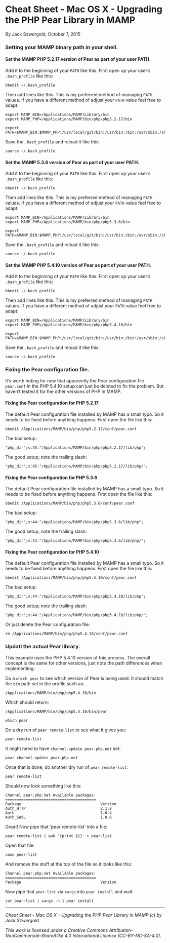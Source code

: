 # Cheat Sheet - Mac OS X - Upgrading the PHP Pear Library in MAMP

By Jack Szwergold, October 7, 2015

### Setting your MAMP binary path in your shell.

#### Set the MAMP PHP 5.2.17 version of Pear as part of your user PATH.

Add it to the beginning of your `PATH` like this. First open up your user’s `.bash_profile` like this:

	bbedit ~/.bash_profile

Then add lines like this. This is my preferred method of managing `PATH` values. If you have a different method of adjust your `PATH` value feel free to adapt:

    export MAMP_BIN=/Applications/MAMP/Library/bin
    export MAMP_PHP=/Applications/MAMP/bin/php/php5.2.17/bin

	export PATH=$MAMP_BIN:$MAMP_PHP:/usr/local/git/bin:/usr/bin:/bin:/usr/sbin:/sbin:/usr/local/bin:/usr/local/sbin

Save the `.bash_profile` and reload it like this:

	source ~/.bash_profile

#### Set the MAMP 5.3.6 version of Pear as part of your user PATH.

Add it to the beginning of your `PATH` like this. First open up your user’s `.bash_profile` like this:

	bbedit ~/.bash_profile

Then add lines like this. This is my preferred method of managing `PATH` values. If you have a different method of adjust your `PATH` value feel free to adapt:

    export MAMP_BIN=/Applications/MAMP/Library/bin
    export MAMP_PHP=/Applications/MAMP/bin/php/php5.3.6/bin

	export PATH=$MAMP_BIN:$MAMP_PHP:/usr/local/git/bin:/usr/bin:/bin:/usr/sbin:/sbin:/usr/local/bin:/usr/local/sbin
	
Save the `.bash_profile` and reload it like this:

	source ~/.bash_profile

#### Set the MAMP PHP 5.4.10 version of Pear as part of your user PATH.

Add it to the beginning of your `PATH` like this. First open up your user’s `.bash_profile` like this:

    bbedit ~/.bash_profile

Then add lines like this. This is my preferred method of managing `PATH` values. If you have a different method of adjust your `PATH` value feel free to adapt:

    export MAMP_BIN=/Applications/MAMP/Library/bin
    export MAMP_PHP=/Applications/MAMP/bin/php/php5.4.10/bin

    export PATH=$MAMP_BIN:$MAMP_PHP:/usr/local/git/bin:/usr/bin:/bin:/usr/sbin:/sbin:/usr/local/bin:/usr/local/sbin

Save the `.bash_profile` and reload it like this:

	source ~/.bash_profile

### Fixing the Pear configuration file.

It’s worth noting for now that apparently the Pear configuration file `pear.conf` in the PHP 5.4.10 setup can just be deleted to fix the problem. But haven’t tested it for the other versions of PHP in MAMP.

#### Fixing the Pear configuration for PHP 5.2.17

The default Pear configuration file installed by MAMP has a small typo. So it needs to be fixed before anything happens. First open the file like this:

    bbedit /Applications/MAMP/bin/php/php5.2.17/conf/pear.conf

The bad setup:

    "php_dir";s:45:"/Applications/MAMP/bin/php/php5.2.17/lib/php";

The good setup; note the trailing slash:

    "php_dir";s:45:"/Applications/MAMP/bin/php/php5.2.17/lib/php/";

#### Fixing the Pear configuration for PHP 5.3.6

The default Pear configuration file installed by MAMP has a small typo. So it needs to be fixed before anything happens. First open the file like this:

    bbedit /Applications/MAMP/bin/php/php5.3.6/conf/pear.conf

The bad setup:

    "php_dir";s:44:"/Applications/MAMP/bin/php/php5.3.6/lib/php";

The good setup; note the trailing slash:

    "php_dir";s:44:"/Applications/MAMP/bin/php/php5.3.6/lib/php/";

#### Fixing the Pear configuration for PHP 5.4.10

The default Pear configuration file installed by MAMP has a small typo. So it needs to be fixed before anything happens. First open the file like this:

    bbedit /Applications/MAMP/bin/php/php5.4.10/conf/pear.conf

The bad setup:

    "php_dir";s:44:"/Applications/MAMP/bin/php/php5.4.10/lib/php";

The good setup; note the trailing slash:

    "php_dir";s:44:"/Applications/MAMP/bin/php/php5.4.10/lib/php/";

Or just delete the Pear configuration file:

    rm /Applications/MAMP/bin/php/php5.4.10/conf/pear.conf

### Updati the actual Pear library.

This example uses the PHP 5.4.10 version of this process. The overall concept is the same for other versions, just note the path differences when implementing.

Do a `which pear` to see which version of Pear is being used. It should match the `bin` path set in the profile such as:

    /Applications/MAMP/bin/php/php5.4.10/bin

Which should return:

    /Applications/MAMP/bin/php/php5.4.10/bin/pear

    which pear

Do a dry run of `pear remote-list` to see what it gives you:

    pear remote-list

It might need to have `channel-update pear.php.net` set:

    pear channel-update pear.php.net

Once that is done, do another dry run of `pear remote-list`:

	pear remote-list
	
Should now look something like this:

	Channel pear.php.net Available packages:
	========================================
	Package                                   Version
	Auth_HTTP                                 2.1.8
	Auth                                      1.6.4
	Auth_SASL                                 1.0.6

Great! Now pipe that 'pear remote-list' into a file:

    pear remote-list | awk '{print $1}' > pear-list

Open that file:

    nano pear-list

And remove the stuff at the top of the file so it looks like this:

	Channel pear.php.net Available packages:
	========================================
	Package                                   Version

Now pipe that `pear-list` via `xargs` into `pear install` and wait:

	cat pear-list | xargs -n 1 pear install

***

*Cheat Sheet - Mac OS X - Upgrading the PHP Pear Library in MAMP (c) by Jack Szwergold*

*This work is licensed under a Creative Commons Attribution-NonCommercial-ShareAlike 4.0 International License (CC-BY-NC-SA-4.0).*

